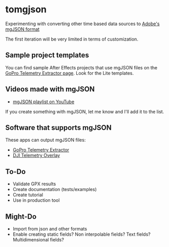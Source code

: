 # tomgjson

Experimenting with converting other time based data sources to [Adobe's mgJSON format](https://github.com/JuanIrache/mgjson)

The first iteration will be very limited in terms of customization.

## Sample project templates

You can find sample After Effects projects that use mgJSON files on the [GoPro Telemetry Extractor page](https://goprotelemetryextractor.com). Look for the Lite templates.

## Videos made with mgJSON

- [mgJSON playlist on YouTube](https://www.youtube.com/playlist?list=PLgoeWSWqXedI7FbZccAEudt2_t8qPX0Px)

If you create something with mgJSON, let me know and I'll add it to the list.

## Software that supports mgJSON

These apps can output mgJSON files:

- [GoPro Telemetry Extractor](https://goprotelemetryextractor.com)
- [DJI Telemetry Overlay](https://djitelemetryoverlay.com)

## To-Do

- Validate GPX results
- Create documentation (tests/examples)
- Create tutorial
- Use in production tool

## Might-Do

- Import from json and other formats
- Enable creating static fields? Non interpolable fields? Text fields? Multidimensional fields?
